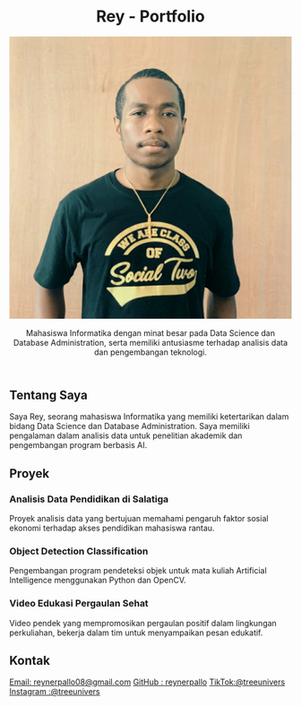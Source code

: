 <!DOCTYPE html>
<html lang="en">
<head>
  <meta charset="UTF-8">
  <meta name="viewport" content="width=device-width, initial-scale=1.0">
</head>
<body>
  <header>
    <h1>Rey - Portfolio</h1>
    <!-- Foto Profil -->
    <img src="profile.jpg" alt="Rey's Profile Picture" class="profile-picture">
    <p>Mahasiswa Informatika dengan minat besar pada Data Science dan Database Administration, serta memiliki antusiasme terhadap analisis data dan pengembangan teknologi.</p>
  </header>

  <section class="section">
    <h2>Tentang Saya</h2>
    <p>Saya Rey, seorang mahasiswa Informatika yang memiliki ketertarikan dalam bidang Data Science dan Database Administration. Saya memiliki pengalaman dalam analisis data untuk penelitian akademik dan pengembangan program berbasis AI.</p>
  </section>

  <section class="section">
    <h2>Proyek</h2>
    <div class="project">
      <h3>Analisis Data Pendidikan di Salatiga</h3>
      <p>Proyek analisis data yang bertujuan memahami pengaruh faktor sosial ekonomi terhadap akses pendidikan mahasiswa rantau.</p>
    </div>
    <div class="project">
      <h3>Object Detection Classification</h3>
      <p>Pengembangan program pendeteksi objek untuk mata kuliah Artificial Intelligence menggunakan Python dan OpenCV.</p>
    </div>
    <div class="project">
      <h3>Video Edukasi Pergaulan Sehat</h3>
      <p>Video pendek yang mempromosikan pergaulan positif dalam lingkungan perkuliahan, bekerja dalam tim untuk menyampaikan pesan edukatif.</p>
    </div>
  </section>

  <section class="section contact">
    <h2>Kontak</h2>
    <a href="mailto:reynerpallo08@gmail.com">Email: reynerpallo08@gmail.com</a>
    <a href="https://github.com/reynerpallo">
      GitHub : reynerpallo</a>
    <a href="https://www.tiktok.com/@treeunivers_">
      TikTok:@treeunivers</a>
    <a href="https://www.instagram.com/treeunivers/ 
      ">Instagram :@treeunivers </a>
  </section>

</body>
</html>
